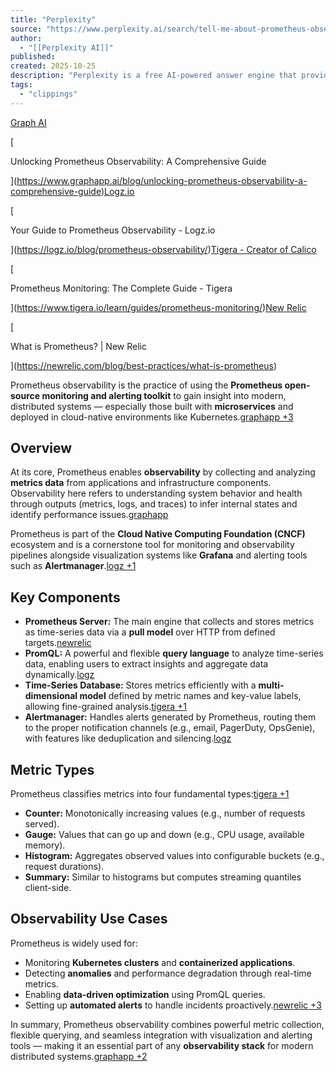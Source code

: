 ```yaml
---
title: "Perplexity"
source: "https://www.perplexity.ai/search/tell-me-about-prometheus-obser-bmgY_ru1Q0m2YFh387HsqA"
author:
  - "[[Perplexity AI]]"
published:
created: 2025-10-25
description: "Perplexity is a free AI-powered answer engine that provides accurate, trusted, and real-time answers to any question."
tags:
  - "clippings"
---
```

[Graph AI](https://www.graphapp.ai/blog/unlocking-prometheus-observability-a-comprehensive-guide)

[

Unlocking Prometheus Observability: A Comprehensive Guide

](https://www.graphapp.ai/blog/unlocking-prometheus-observability-a-comprehensive-guide)[Logz.io](https://logz.io/blog/prometheus-observability/)

[

Your Guide to Prometheus Observability - Logz.io

](https://logz.io/blog/prometheus-observability/)[Tigera - Creator of Calico](https://www.tigera.io/learn/guides/prometheus-monitoring/)

[

Prometheus Monitoring: The Complete Guide - Tigera

](https://www.tigera.io/learn/guides/prometheus-monitoring/)[New Relic](https://newrelic.com/blog/best-practices/what-is-prometheus)

[

What is Prometheus? | New Relic

](https://newrelic.com/blog/best-practices/what-is-prometheus)

Prometheus observability is the practice of using the **Prometheus open-source monitoring and alerting toolkit** to gain insight into modern, distributed systems — especially those built with **microservices** and deployed in cloud-native environments like Kubernetes.[graphapp +3](https://www.graphapp.ai/blog/unlocking-prometheus-observability-a-comprehensive-guide)

## Overview

At its core, Prometheus enables **observability** by collecting and analyzing **metrics data** from applications and infrastructure components. Observability here refers to understanding system behavior and health through outputs (metrics, logs, and traces) to infer internal states and identify performance issues.[graphapp](https://www.graphapp.ai/blog/unlocking-prometheus-observability-a-comprehensive-guide)

Prometheus is part of the **Cloud Native Computing Foundation (CNCF)** ecosystem and is a cornerstone tool for monitoring and observability pipelines alongside visualization systems like **Grafana** and alerting tools such as **Alertmanager**.[logz +1](https://logz.io/blog/prometheus-observability/)

## Key Components

- **Prometheus Server:** The main engine that collects and stores metrics as time-series data via a **pull model** over HTTP from defined targets.[newrelic](https://newrelic.com/blog/best-practices/what-is-prometheus)
- **PromQL:** A powerful and flexible **query language** to analyze time-series data, enabling users to extract insights and aggregate data dynamically.[logz](https://logz.io/blog/prometheus-observability/)
- **Time-Series Database:** Stores metrics efficiently with a **multi-dimensional model** defined by metric names and key-value labels, allowing fine-grained analysis.[tigera +1](https://www.tigera.io/learn/guides/prometheus-monitoring/)
- **Alertmanager:** Handles alerts generated by Prometheus, routing them to the proper notification channels (e.g., email, PagerDuty, OpsGenie), with features like deduplication and silencing.[logz](https://logz.io/blog/prometheus-observability/)

## Metric Types

Prometheus classifies metrics into four fundamental types:[tigera +1](https://www.tigera.io/learn/guides/prometheus-monitoring/)

- **Counter:** Monotonically increasing values (e.g., number of requests served).
- **Gauge:** Values that can go up and down (e.g., CPU usage, available memory).
- **Histogram:** Aggregates observed values into configurable buckets (e.g., request durations).
- **Summary:** Similar to histograms but computes streaming quantiles client-side.

## Observability Use Cases

Prometheus is widely used for:

- Monitoring **Kubernetes clusters** and **containerized applications**.
- Detecting **anomalies** and performance degradation through real-time metrics.
- Enabling **data-driven optimization** using PromQL queries.
- Setting up **automated alerts** to handle incidents proactively.[newrelic +3](https://newrelic.com/blog/best-practices/what-is-prometheus)

In summary, Prometheus observability combines powerful metric collection, flexible querying, and seamless integration with visualization and alerting tools — making it an essential part of any **observability stack** for modern distributed systems.[graphapp +2](https://www.graphapp.ai/blog/unlocking-prometheus-observability-a-comprehensive-guide)
